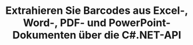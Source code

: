 ---
############################# Static ############################
layout: "auto-gen-gist"
draft: false
path: "de/parser/net/extract/table/pptx/"
otherformats: DOC DOT DOCX DOCM DOTX DOTM TXT ODT OTT RTF PDF XHTML MHTML MD XML EPUB FB2 CHM XLS XLT XLSX XLSM XLSB XLTX XLTM ODS CSV OTS XLA XLAM PPT  PPS POT PPSX PPTM POTX PPSM ODP OTP PST OST EML EMLX MSG ONE 

############################# Head ############################
head_title: "Extrahieren Sie Tabellen aus PDF, DOCX, PPTX, XLSX, EPUB und mehr über die C#.NET-API"
head_description: "GroupDocs.Parser .NET API Programmierern das Extrahieren von Tabellen aus PDF, DOC, DOCX, PPT, PPTX, EML, MSG, XLS, XLSX, CSV, ODT, RTF und anderen vielen Dokumenttypen innerhalb von .NET Apps."

############################# Header ############################
title: "Extrahieren Sie Barcodes aus Excel-, Word-, PDF- und PowerPoint-Dokumenten über die C#.NET-API"
description: "GroupDocs.Parser .NET API ermöglicht Programmierern das Extrahieren von Barcodes aus PDF-, DOC-, DOCX-, PPT-, PPTX-, EML-, MSG-, XLS-, XLSX-, CSV-, ODT-, RTF- und EPUB-Dokumenten oder -Seiten."

######################### Download Button #######################
button:
    enable: true

############################# About ############################
about:
    enable: true
    title: "Wie extrahiert man Barcodes aus Excel, Word, PDF und anderen Dokumenten über die .NET-API?"
    content: |
     Tabelle ist die Sammlung von Zellen, die in Zeilen und Spalten angeordnet sind. Tabellen spielen eine sehr wichtige Rolle beim Speichern und Organisieren detaillierter oder komplizierter Daten, damit die Benutzer sie leicht lesen und anzeigen können. Tabellen können auf vielfältige Weise verwendet werden, z. B. um Listen zu erstellen, Informationen zu vergleichen, Daten auszurichten, Informationen zu gruppieren, Trends oder Muster in Daten hervorzuheben und vieles mehr. GroupDocs.Parser für .NET ist eine nützliche API, die es Softwareprogrammierern ermöglicht, Lösungen zum Extrahieren von Tabellen, Text und Bildern aus verschiedenen Arten von unterstützten Dokumentenformaten wie PDF, E-Mails, E-Books, Word (DOC, DOCX) und PowerPoint zu entwickeln (PPT, PPTX), Excel (XLS, XLSX), E-Mail-Formate (EML, MSG) und viele mehr. Die Java-API enthält mehrere wichtige Funktionen für die Arbeit mit Tabellen, z. B. das Extrahieren aller Tabellen aus einem Dokument, das Extrahieren einer Tabelle von einer bestimmten Seite, das Abrufen von Tabellenzellendaten, das Abrufen der Gesamtzahl von Tabellenzeilen und -spalten, das Abrufen der Zeilenhöhe und das Drucken von Daten eines Tisches und vieles mehr.

############################# content ############################
steps:
    enable: true
    block:
    - title_left: "So extrahieren Sie Tabellen aus PPTX-Dokumenten über C# .NET "
      content_left: |
       GroupDocs.Parser .NET API hilft Softwareentwicklern, Tabellen aus PPTX-Dokumenten mit nur wenigen Codezeilen zu extrahieren. Das folgende C# .NET-Codebeispiel zeigt, wie Entwickler Tabellen aus einem PPTX-Dokument extrahieren können. 

      title_right: "Tabellenextraktion aus Dokumenten"
      content_right: |
        * Erstellen Sie eine Instanz von [Parser](https://apireference.groupdocs.com/parser/net/groupdocs.parser/parser)
        * Überprüfen Sie, ob die Extraktion von Tabellen unterstützt wird
        * Erstellen Sie das Layout von Tabellen
        * Erstellen Sie die Optionen für die Tabellenextraktion
        * Rufen Sie die Methode [getTables(options)](https://apireference.groupdocs.com/parser/java/com.groupdocs.parser/Parser#getTables(com.groupdocs.parser.options.PageTableAreaOptions)) auf, um Tabellen aus der zu extrahieren ganzes Dokument.
        * Über Zeilen und Spalten iterieren
        * Tabellenzellentext extrahieren und drucken

      gisthash: "dda6d3d4866e63ae1614d86dd847fecd"
      gistfile: "tables_extraction_form_documents.cs"

    - title_left: "Verwenden Sie die .NET-API, um Tabellen aus der Seite des PPTX-Dokuments zu extrahieren"
      content_left: |
       GroupDocs.Parser .NET ermöglicht Softwareentwicklern, Tabellen aus der Seite von PPTX-Dokumenten zu extrahieren. Der folgende C# .NET-Code zeigt, wie Programmierer eine Barcode-Extraktion innerhalb eines PPTX-Dokuments durchführen können. 

      title_right: "Barcodes über C# .NET extrahieren"
      content_right: |
        * Erstellen Sie eine Instanz von [Parser](https://apireference.groupdocs.com/parser/net/groupdocs.parser/parser)
        * Überprüfen Sie, ob die Extraktion von Tabellen unterstützt wird
        * Erstellen Sie das Layout von Tabellen
        * Erstellen Sie die Optionen für die Tabellenextraktion von der Dokumentseite
        * Rufen Sie die Methode [getTables(options)](https://apireference.groupdocs.com/parser/java/com.groupdocs.parser/Parser#getTables(com.groupdocs.parser.options.PageTableAreaOptions)) auf, um Tabellen aus der zu extrahieren ganzes Dokument.
        * Iterieren Sie über Tabellen, Zeilen und Spalten
        * Tabellenzellentext extrahieren und drucken
     
      gisthash: "2dc42054bba3abdc297c63f4534281d8"
      gistfile: "tables_extraction_form_documents_page.cs"
      
    - title_left: "System Anforderungen"
      content_left: |
        GroupDocs.Parser für .NET wird auf allen wichtigen Plattformen und Betriebssystemen vollständig unterstützt. Eine vollständige Anleitung zu den Systemanforderungen finden Sie unter [Systemanforderungen](hhttps://docs.groupdocs.com/parser/net/system-requirements/). Bevor Sie den folgenden Code ausführen, stellen Sie bitte sicher, dass die folgenden Voraussetzungen auf Ihrem installiert sind System:
        * Betriebssysteme: Microsoft Windows, Linux, MacOS
        * Entwicklungsumgebung: Visual Studio, Xamarin, MonoDevelop usw
        * Frameworks: .NET Framework, .NET Standard, .NET Core, Mono
        * Holen Sie sich die neueste Version der GroupDocs.Parser .NET-APIs von [NuGet](https://www.nuget.org/packages/GroupDocs.parser/)
        
      title_right: "Warum GroupDocs.Parser verwenden"
      content_right: |
        * Unterstützung der Klartextextraktion aus allen unterstützten Dokumenten
        * Dokumente parsen über benutzerdefinierte Vorlagen.
        * Vollständige Unterstützung der strukturierten Textextraktion
        * Textsuche über Schlüsselwörter sowie reguläre Ausdrücke
        * Extrahieren Sie formatierten Text, Metadaten, Bilder, Container und Anhänge.
        * Inhaltsverzeichnis für einige unterstützte Dokumentformate extrahieren.
        * Analysieren Sie Formulardaten aus PDF-Dokumenten.
        * Hyperlinks aus dem Dokument extrahieren

demos:
    enable: true


more_formats:
    enable: true


back_to_top:
    enable: true
---